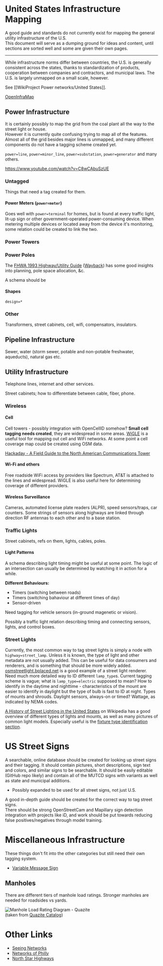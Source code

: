 # United States Infrastructure Mapping
A good guide and standards do not currently exist for mapping the general utility infrastructure of the U.S.  
This document will serve as a dumping ground for ideas and content, until sections are sorted well and some are given their own pages.  

***

While infrastructure norms differ between countries, the U.S. is generally consistent across the states, thanks to standardization of products, cooperation between companies and contractors, and municipal laws. The U.S. is largely unmapped on a small scale, however.

See [[WikiProject Power networks/United States]].

[OpenInfraMap](https://github.com/openinframap/)

## Power Infrastructure
It is certainly possibly to map the grid from the coal plant all the way to the street light or house.  
However it is currently quite confusing trying to map all of the features.  
Almost all of the grid besides major lines is unmapped, and many different components do not have a tagging scheme created yet.

`power=line`, `power=minor_line`, `power=substation`, `power=generator` and many others.

https://www.youtube.com/watch?v=C8wCAbuSzUE

### Untagged
Things that need a tag created for them.

#### Power Meters (`power=meter`)
Goes well with `power=terminal` for homes, but is found at every traffic light, lit-up sign or other government-operated power-consuming device. When metering multiple devices or located away from the device it's monitoring, some relation could be created to link the two.

### Power Towers


### Power Poles

The [FHWA 1993 Highway/Utility Guide](https://www.fhwa.dot.gov/utilities/010604.pdf) ([Wayback](https://web.archive.org/web/*/https://www.fhwa.dot.gov/utilities/010604.pdf)) has some good insights into planning, pole space allocation, &c.

A schema should be

#### Shapes
`design=*`

### Other
Transformers, street cabinets, cell, wifi, compensators, insulators.


## Pipeline Infrastructure
Sewer, water (storm sewer, potable and non-potable freshwater, aqueducts), natural gas etc.

## Utility Infrastructure
Telephone lines, internet and other services.

Street cabinets; how to differentiate between cable, fiber, phone.

### Wireless

#### Cell
Cell towers - possibly integration with OpenCellID somehow?
**Small cell tagging needs created**, they are widespread in some areas.
[WiGLE](https://wigle.net) is a useful tool for mapping out cell and WiFi networks.
At some point a cell coverage map could be created using OSM data.

[Hackaday - A Field Guide to the North American Communications Tower](https://hackaday.com/2016/04/05/a-field-guide-to-the-north-american-communications-tower)

#### Wi-Fi and others
Free roadside WiFi access by providers like Spectrum, AT&T is attached to the lines and widespread. WiGLE is also useful here for determining coverage of different providers.  

#### Wireless Surveillance
Cameras, automated license plate readers (ALPR), speed sensors/traps, car counters.
Some strings of sensors along highways are linked through direction RF antennas to each other and to a base station.


### Traffic Lights
Street cabinets, refs on them, lights, cables, poles.

#### Light Patterns
A schema describing light timing might be useful at some point. The logic of an intersection can usually be determined by watching it in action for a while.  

**Different Behaviours:**
  - Timers (switching between roads)
  - Timers (switching bahaviour at different times of day)
  - Sensor-driven

Need tagging for vehicle sensors (in-ground magenetic or vision).

Possibly a traffic light relation describing timing and connecting sensors, lights, and control boxes.


### Street Lights
Currently, the most common way to tag street lights is simply a node with `highway=street_lamp`. Unless it is known, the type of light and other metadata are not usually added. This can be useful for data consumers and renderers, and is something that should be more widely added.  
[osmstreetlight.bplaced.net](http://osmstreetlight.bplaced.net) is a good example of a street light renderer.
Need much more detailed way to ID different `lamp_type`s.
Current tagging scheme is vague; what is `lamp_type=electric` supposed to mean?
How to identify in the daytime and nighttime - characteristics of the mount are easier to identify in daylight but the type of bulb is fast to ID at night.
Types of mounts and shrouds.
Daylight sensors, always-on or timed?
Wattage, as indicated by NEMA codes.

[A History of Street Lighting in the United States](en.wikipedia.org/wiki/History_of_street_lighting_in_the_United_States) on Wikipedia has a good overview of different types of lights and mounts, as well as many pictures of common light models. Especially useful is the [fixture type identification section](https://en.wikipedia.org/wiki/History_of_street_lighting_in_the_United_States#Fixture_type_identification).


# US Street Signs
A searchable, online database should be created for looking up street signs and their tagging. It should contain pictures, short descriptions, sign text and colors, and similar signs to be searchable. It should be easily editable (GitHub repo likely) and contain all of the MUTCD signs with variants as well as state and municipal additions.
  - Possibly expanded to be used for all street signs, not just U.S.

A good in-depth guide should be created for the correct way to tag street signs.  
There should be strong OpenStreetCam and Mapillary sign detection integration with projects like iD, and work should be put towards reducing false positives/negatives through model training.

# Miscellaneous Infrastructure
These things don't fit into the other categories but still need their own tagging system.

  - [Variable Message Sign](https://en.wikipedia.org/wiki/Variable-message_sign)

## Manholes
There are different tiers of manhole load ratings. Stronger manholes are needed for roadsides vs yards.

![Manhole Load Rating Diagram - Quazite](https://i.imgur.com/FjiN6cV.png)<br>
(taken from [Quazite Catalog](http://comstarcity.com/files/datasheets/QUAZITE-CATALOG-2014-HPS%20QZ-1B.pdf))

# Other Links

  - [Seeing Networks](http://seeingnetworks.in)
  - [Networks of Philly](https://networksofphilly.org)
  - [North Star Highways](https://northstarhighways.wordpress.com)
